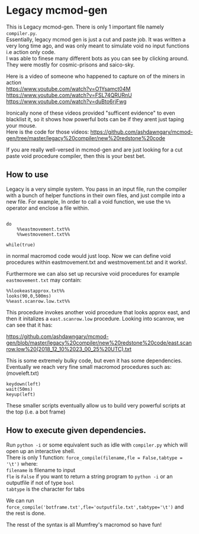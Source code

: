 # Legacy mcmod-gen

This is Legacy mcmod-gen.  There is only 1 important file namely `compiler.py`.   
Essentially, legacy mcmod gen is just a cut and paste job.  It was written a very long time ago, and was only meant to simulate void no input functions i.e action only code.  
I was able to finese many different bots as you can see by clicking around.  They were mostly for cosmic-prisons  and saico-sky.  

Here is a video of someone who happened to capture on of the miners in action  
https://www.youtube.com/watch?v=O1Ysamct04M  
https://www.youtube.com/watch?v=FSL74QRURnU   
https://www.youtube.com/watch?v=duBto6rjFwg 

Ironically none of these videos provided "sufficent evidence" to even blacklist it, so it shows how powerful bots can be if they arent just taping your mouse.    
Here is the code for those videos: https://github.com/ashdawngary/mcmod-gen/tree/master/legacy%20compiler/new%20redstone%20code  

If you are really well-versed in mcmod-gen and are just looking for a cut paste void procedure compiler, then this is your best bet.  

## How to use

Legacy is a very simple system.  You pass in an input file, run the compiler with a bunch of helper functions in their own files, and just compile into a new file.  For example, 
In order to call a void function, we use the `%%` operator and enclose a file within.  
```
    
do
	%%eastmovement.txt%%
	%%westmovement.txt%%

while(true)

```

in normal macromod code would just loop.  Now we can define void procedures within eastmovement.txt and westmovement.txt and it works!.

Furthermore we can also set up recursive void procedures for example `eastmovement.txt` may contain:   

```
%%lookeastapprox.txt%%
looks(90,0,500ms)
%%east.scanrow.low.txt%%
```
This procedure invokes another void procedure that looks approx east, and then it initalizes a `east.scanrow.low` procedure. Looking into scanrow, we can see that it has:

https://github.com/ashdawngary/mcmod-gen/blob/master/legacy%20compiler/new%20redstone%20code/east.scanrow.low%20(2018_12_10%2023_00_25%20UTC).txt

This is some extremely bulky code, but even it has some dependencies.  Eventually we reach very fine small macromod procedures such as: 
(moveleft.txt)
```
keydown(left)
wait(50ms)
keyup(left)
```
These smaller scripts eventually allow us to build very powerful scripts at the top (i.e. a bot frame)


## How to execute given dependencies.   
Run `python -i` or some equivalent such as idle with `compiler.py` which will open up an interactive shell.  
There is only 1 function: `force_compile(filename,fle = False,tabtype = '\t')` where:    
`filename` is filename to input  
`fle` is `False` if you want to return a string program to `python -i` or an outputfile if not of type `bool`  
`tabtype` is the character for tabs  

We can run `force_compile('botframe.txt',fle='outputfile.txt',tabtype='\t')` and the rest is done.  

The resst of the syntax is all Mumfrey's macromod so have fun!
